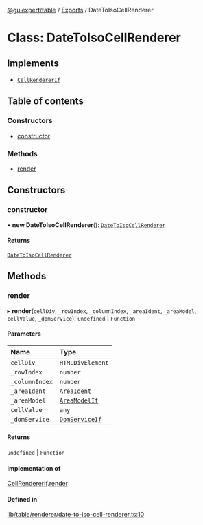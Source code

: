 [@guiexpert/table](../README.md) / [Exports](../modules.md) / DateToIsoCellRenderer

# Class: DateToIsoCellRenderer

## Implements

- [`CellRendererIf`](../interfaces/CellRendererIf.md)

## Table of contents

### Constructors

- [constructor](DateToIsoCellRenderer.md#constructor)

### Methods

- [render](DateToIsoCellRenderer.md#render)

## Constructors

### constructor

• **new DateToIsoCellRenderer**(): [`DateToIsoCellRenderer`](DateToIsoCellRenderer.md)

#### Returns

[`DateToIsoCellRenderer`](DateToIsoCellRenderer.md)

## Methods

### render

▸ **render**(`cellDiv`, `_rowIndex`, `_columnIndex`, `_areaIdent`, `_areaModel`, `cellValue`, `_domService`): `undefined` \| `Function`

#### Parameters

| Name | Type |
| :------ | :------ |
| `cellDiv` | `HTMLDivElement` |
| `_rowIndex` | `number` |
| `_columnIndex` | `number` |
| `_areaIdent` | [`AreaIdent`](../modules.md#areaident) |
| `_areaModel` | [`AreaModelIf`](../interfaces/AreaModelIf.md) |
| `cellValue` | `any` |
| `_domService` | [`DomServiceIf`](../interfaces/DomServiceIf.md) |

#### Returns

`undefined` \| `Function`

#### Implementation of

[CellRendererIf](../interfaces/CellRendererIf.md).[render](../interfaces/CellRendererIf.md#render)

#### Defined in

[lib/table/renderer/date-to-iso-cell-renderer.ts:10](https://github.com/guiexperttable/ge-table/blob/65d38fc/libs/table/src/lib/table/renderer/date-to-iso-cell-renderer.ts#L10)
